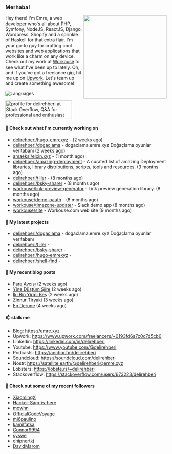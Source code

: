 <h3>Merhaba!</h3>
 

<img align="right" src="https://media.giphy.com/media/ZE6HYckyroMWwSp11C/giphy-downsized.gif" width="260">

Hey there! I'm Emre, a web developer who's all about PHP, Symfony, NodeJS, ReactJS, Django, Wordpress, Shopify and a sprinkle of Haskell for that extra flair.
I'm your go-to guy for crafting cool websites and web applications that work like a charm on any device. 
Check out my work at [Workouse](https://workouse.com) to see what I've been up to lately. 
Oh, and if you've got a freelance gig, hit me up on [Upwork](https://www.upwork.com/freelancers/~0193fd6a7c0c7d5cb0). 
Let's team up and create something awesome!

![Languages](https://github-readme-stats.vercel.app/api/top-langs/?username=delirehberi&layout=compact)

<a href="https://stackoverflow.com/users/673223/delirehberi"><img src="https://stackoverflow.com/users/flair/673223.png" width="208" height="58" alt="profile for delirehberi at Stack Overflow, Q&amp;A for professional and enthusiast programmers" title="profile for delirehberi at Stack Overflow, Q&amp;A for professional and enthusiast programmers"></a>

#### 👷 Check out what I'm currently working on

- [delirehberi/hugo-emrexyz](https://github.com/delirehberi/hugo-emrexyz) -  (2 weeks ago)
- [delirehberi/dogaclama](https://github.com/delirehberi/dogaclama) - dogaclama.emre.xyz Doğaçlama oyunlar veritabanı (2 weeks ago)
- [amaeksi/elcin.xyz](https://github.com/amaeksi/elcin.xyz) -  (1 month ago)
- [delirehberi/amazing-deployment](https://github.com/delirehberi/amazing-deployment) - A curated list of amazing Deployment libraries, library distributions, scripts, tools and resources. (3 months ago)
- [delirehberi/tiller](https://github.com/delirehberi/tiller) -  (8 months ago)
- [delirehberi/bsky-sharer](https://github.com/delirehberi/bsky-sharer) -  (8 months ago)
- [workouse/link-preview-generator](https://github.com/workouse/link-preview-generator) - Link preview generation library.   (8 months ago)
- [workouse/demo-oauth](https://github.com/workouse/demo-oauth) -  (8 months ago)
- [workouse/timezone-updater](https://github.com/workouse/timezone-updater) - Slack demo app (8 months ago)
- [workouse/site](https://github.com/workouse/site) - Workouse.com web site (9 months ago)

#### 🌱 My latest projects

- [delirehberi/dogaclama](https://github.com/delirehberi/dogaclama) - dogaclama.emre.xyz Doğaçlama oyunlar veritabanı
- [delirehberi/tiller](https://github.com/delirehberi/tiller) - 
- [delirehberi/bsky-sharer](https://github.com/delirehberi/bsky-sharer) - 
- [delirehberi/hugo-emrexyz](https://github.com/delirehberi/hugo-emrexyz) - 
- [delirehberi/shell-find](https://github.com/delirehberi/shell-find) - 

#### 📜 My recent blog posts 

- [Fare Avcısı](https://emre.xyz/posts/fare-avcisi/) (2 weeks ago)
- [Yine Düştüm Şiire](https://emre.xyz/posts/yine-dustum-siire/) (2 weeks ago)
- [İki Bin Yirmi Beş](https://emre.xyz/posts/iki-bin-yirmi-bes/) (2 weeks ago)
- [Zinnur Tiryaki](https://emre.xyz/posts/zinnur-tiryaki/) (3 weeks ago)
- [En Derune](https://emre.xyz/posts/en-derune/) (4 weeks ago) 

#### 📫 stalk me

- Blog: https://emre.xyz 
- Upwork: https://www.upwork.com/freelancers/~0193fd6a7c0c7d5cb0
- Linkedin: https://linkedin.com/in/delirehberi 
- Youtube: https://www.youtube.com/@delirehberi
- Podcasts: https://anchor.fm/delirehberi
- Soundcloud: https://soundcloud.com/delirehberi
- Nostr: https://satellite.earth/@delirehberi@emre.xyz 
- Lobsters: https://lobste.rs/~delirehberi
- Stackoverflow: https://stackoverflow.com/users/673223/delirehberi


#### 👯 Check out some of my recent followers

- [XiaomingX](https://github.com/XiaomingX)
- [Hacker-Sam-is-here](https://github.com/Hacker-Sam-is-here)
- [mowhn](https://github.com/mowhn)
- [OfficialCodeVoyage](https://github.com/OfficialCodeVoyage)
- [mi6paulino](https://github.com/mi6paulino)
- [kamilfatsa](https://github.com/kamilfatsa)
- [Connor9994](https://github.com/Connor9994)
- [syswe](https://github.com/syswe)
- [chipnertkj](https://github.com/chipnertkj)
- [DavidMarom](https://github.com/DavidMarom)



